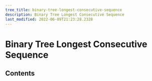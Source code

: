 ```yaml
---
tree_title: binary-tree-longest-consecutive-sequence
description: Binary Tree Longest Consecutive Sequence
last_modified: 2022-06-09T21:23:28.2328
---
```


# Binary Tree Longest Consecutive Sequence

## Contents
